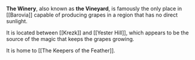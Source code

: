 **The Winery**, also known as **the Vineyard**, is famously the only place in [[Barovia]] capable of producing grapes in a region that has no direct sunlight. 

It is located between [[Krezk]] and [[Yester Hill]], which appears to be the source of the magic that keeps the grapes growing.

It is home to [[The Keepers of the Feather]].